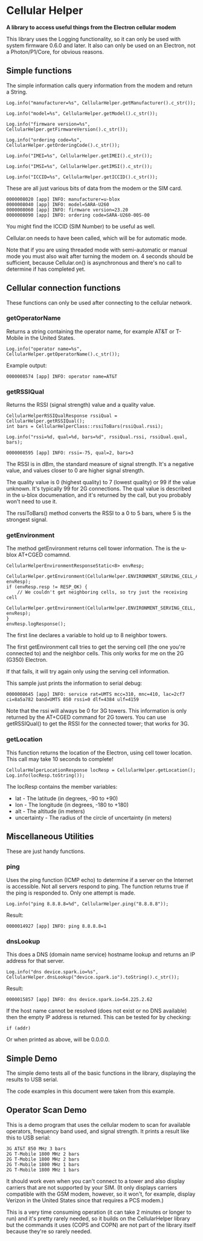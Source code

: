 # Cellular Helper

**A library to access useful things from the Electron cellular modem**

This library uses the Logging functionality, so it can only be used with system firmware 0.6.0 and later. It also can only be used on an Electron, not a Photon/P1/Core, for obvious reasons.

## Simple functions

The simple information calls query information from the modem and return a String.

```
Log.info("manufacturer=%s", CellularHelper.getManufacturer().c_str());

Log.info("model=%s", CellularHelper.getModel().c_str());

Log.info("firmware version=%s", CellularHelper.getFirmwareVersion().c_str());

Log.info("ordering code=%s", CellularHelper.getOrderingCode().c_str());

Log.info("IMEI=%s", CellularHelper.getIMEI().c_str());

Log.info("IMSI=%s", CellularHelper.getIMSI().c_str());

Log.info("ICCID=%s", CellularHelper.getICCID().c_str());
```

These are all just various bits of data from the modem or the SIM card. 

```
0000008020 [app] INFO: manufacturer=u-blox
0000008040 [app] INFO: model=SARA-U260
0000008060 [app] INFO: firmware version=23.20
0000008090 [app] INFO: ordering code=SARA-U260-00S-00
```

You might find the ICCID (SIM Number) to be useful as well.

Cellular.on needs to have been called, which will be for automatic mode. 

Note that if you are using threaded mode with semi-automatic or manual mode you must also wait after turning the modem on. 4 seconds should be sufficient, because Cellular.on() is asynchronous and there's no call to determine if has completed yet.


## Cellular connection functions

These functions can only be used after connecting to the cellular network.

### getOperatorName

Returns a string containing the operator name, for example AT&T or T-Mobile in the United States.

```
Log.info("operator name=%s", CellularHelper.getOperatorName().c_str());
```

Example output:

```
0000008574 [app] INFO: operator name=AT&T
```

### getRSSIQual

Returns the RSSI (signal strength) value and a quality value.

```
CellularHelperRSSIQualResponse rssiQual = CellularHelper.getRSSIQual();
int bars = CellularHelperClass::rssiToBars(rssiQual.rssi);

Log.info("rssi=%d, qual=%d, bars=%d", rssiQual.rssi, rssiQual.qual, bars);
```

```
0000008595 [app] INFO: rssi=-75, qual=2, bars=3
```

The RSSI is in dBm, the standard measure of signal strength. It's a negative value, and values closer to 0 are higher signal strength.

The quality value is 0 (highest quality) to 7 (lowest quality) or 99 if the value unknown. It's typically 99 for 2G connections. The qual value is described in the u-blox documenation, and it's returned by the call, but you probably won't need to use it.

The rssiToBars() method converts the RSSI to a 0 to 5 bars, where 5 is the strongest signal.


### getEnvironment

The method getEnvironment returns cell tower information. The is the u-blox AT+CGED comamnd.

```
CellularHelperEnvironmentResponseStatic<8> envResp;

CellularHelper.getEnvironment(CellularHelper.ENVIRONMENT_SERVING_CELL_AND_NEIGHBORS, envResp);
if (envResp.resp != RESP_OK) {
	// We couldn't get neighboring cells, so try just the receiving cell
	CellularHelper.getEnvironment(CellularHelper.ENVIRONMENT_SERVING_CELL, envResp);
}
envResp.logResponse();

```

The first line declares a variable to hold up to 8 neighbor towers.

The first getEnvironment call tries to get the serving cell (the one you're connected to) and the neighbor cells. This only works for me on the 2G (G350) Electron.

If that fails, it will try again only using the serving cell information.

This sample just prints the information to serial debug:

```
0000008645 [app] INFO: service rat=UMTS mcc=310, mnc=410, lac=2cf7 ci=8a5a782 band=UMTS 850 rssi=0 dlf=4384 ulf=4159
```

Note that the rssi will always be 0 for 3G towers. This information is only returned by the AT+CGED command for 2G towers. You can use getRSSIQual() to get the RSSI for the connected tower; that works for 3G.

### getLocation

This function returns the location of the Electron, using cell tower location. This call may take 10 seconds to complete!

```
CellularHelperLocationResponse locResp = CellularHelper.getLocation();
Log.info(locResp.toString());
```

The locResp contains the member variables:

- lat - The latitude (in degrees, -90 to +90)
- lon - The longitude (in degrees, -180 to +180)
- alt - The altitude (in meters)
- uncertainty - The radius of the circle of uncertainty (in meters)
	

## Miscellaneous Utilities

These are just handy functions.

### ping

Uses the ping function (ICMP echo) to determine if a server on the Internet is accessible. Not all servers respond to ping. The function returns true if the ping is responded to. Only one attempt is made.

```
Log.info("ping 8.8.8.8=%d", CellularHelper.ping("8.8.8.8"));
```

Result:

```
0000014927 [app] INFO: ping 8.8.8.8=1
```

### dnsLookup

This does a DNS (domain name service) hostname lookup and returns an IP address for that server.

```
Log.info("dns device.spark.io=%s", CellularHelper.dnsLookup("device.spark.io").toString().c_str());
```

Result:

```
0000015857 [app] INFO: dns device.spark.io=54.225.2.62
```

If the host name cannot be resolved (does not exist or no DNS available) then the empty IP address is returned. This can be tested for by checking:

```
if (addr)
```

Or when printed as above, will be 0.0.0.0.


## Simple Demo

The simple demo tests all of the basic functions in the library, displaying the results to USB serial.

The code examples in this document were taken from this example.


## Operator Scan Demo

This is a demo program that uses the cellular modem to scan for available operators, frequency band used, and signal strength. It prints a result like this to USB serial:

```
3G AT&T 850 MHz 3 bars
2G T-Mobile 1800 MHz 2 bars
2G T-Mobile 1800 MHz 2 bars
2G T-Mobile 1800 MHz 1 bars
2G T-Mobile 1800 MHz 1 bars
```

It should work even when you can't connect to a tower and also display carriers that are not supported by your SIM. (It only displays carriers compatible with the GSM modem, however, so it won't, for example, display Verizon in the United States since that requires a PCS modem.)

This is a very time consuming operation (it can take 2 minutes or longer to run) and it's pretty rarely needed, so it builds on the CellularHelper library but the commands it uses (COPS and COPN) are not part of the library itself because they're so rarely needed.


